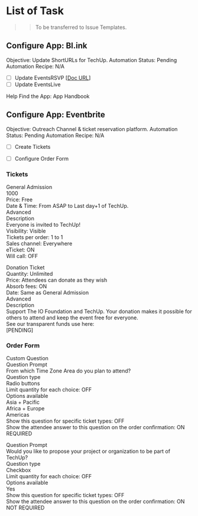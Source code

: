 
# List of Task
>> To be transferred to Issue Templates.

## Configure App: Bl.ink
Objective: Update ShortURLs for TechUp.
Automation Status: Pending
Automation Recipe: N/A

 - [ ] Update EventsRSVP
 [[Doc URL](https://DOC.org)]
 - [ ] Update EventsLive

Help
Find the App:
App Handbook


## Configure App: Eventbrite
Objective: Outreach Channel & ticket reservation platform.
Automation Status: Pending
Automation Recipe: N/A

 - [ ] Create Tickets
 - [ ] Configure Order Form

  
###  Tickets  
General Admission  
1000  
Price: Free  
Date & Time: From ASAP to Last day+1 of TechUp.  
Advanced  
Description  
Everyone is invited to TechUp!  
Visibility: Visible  
Tickets per order: 1 to 1  
Sales channel: Everywhere  
eTicket: ON  
Will call: OFF  
  
Donation Ticket  
Quantity: Unlimited  
Price: Attendees can donate as they wish  
Absorb fees: ON  
Date: Same as General Admission  
Advanced  
Description  
Support The IO Foundation and TechUp. Your donation makes it possible for others to attend and keep the event free for everyone.  
See our transparent funds use here:  
[PENDING]  
  
  
### Order Form  
  
Custom Question  
Question Prompt  
From which Time Zone Area do you plan to attend?  
Question type  
Radio buttons  
Limit quantity for each choice: OFF  
Options available  
Asia + Pacific  
Africa + Europe  
Americas  
Show this question for specific ticket types: OFF  
Show the attendee answer to this question on the order confirmation: ON  
REQUIRED  
  
Question Prompt  
Would you like to propose your project or organization to be part of TechUp?  
Question type  
Checkbox  
Limit quantity for each choice: OFF  
Options available  
Yes  
Show this question for specific ticket types: OFF  
Show the attendee answer to this question on the order confirmation: ON  
NOT REQUIRED






<!--stackedit_data:
eyJoaXN0b3J5IjpbMTU5OTgxMTA5NV19
-->